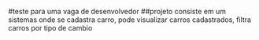 #teste para uma vaga de desenvolvedor
##projeto consiste em um sistemas onde se cadastra carro, pode visualizar carros cadastrados, filtra carros por tipo de cambio
